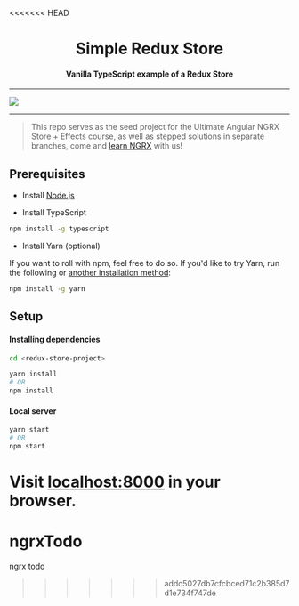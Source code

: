 <<<<<<< HEAD
<h1 align="center">Simple Redux Store</h1>
<h4 align="center">Vanilla TypeScript example of a Redux Store</h4>

---

<a href="https://ultimateangular.com" target="_blank"><img src="https://ultimateangular.com/assets/img/banners/ua-github.svg"></a>

---

> This repo serves as the seed project for the Ultimate Angular NGRX Store + Effects course, as well as stepped solutions in separate branches, come and [learn NGRX](https://ultimateangular.com/ngrx-store-effects) with us!

## Prerequisites

* Install [Node.js](https://nodejs.org/en/download/)

* Install TypeScript

```bash
npm install -g typescript
```

* Install Yarn (optional)

If you want to roll with npm, feel free to do so. If you'd like to try Yarn, run the following or [another installation method](https://yarnpkg.com/lang/en/docs/install/):

```bash
npm install -g yarn
```

## Setup

#### Installing dependencies

```bash
cd <redux-store-project>

yarn install
# OR
npm install
```

#### Local server

```bash
yarn start
# OR
npm start
```

Visit [localhost:8000](localhost:8000) in your browser.
=======
# ngrxTodo
ngrx todo
>>>>>>> addc5027db7cfcbced71c2b385d7d1e734f747de
